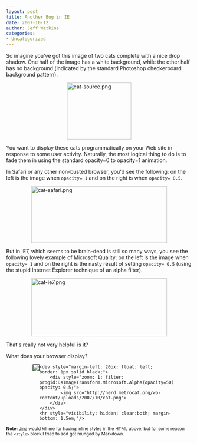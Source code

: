 ```yaml
---
layout: post
title: Another Bug in IE
date: 2007-10-12
author: Jeff Watkins
categories:
- Uncategorized
---
```


So imagine you've got this image of two cats complete with a nice drop shadow. One half of the image has a white background, while the other half has no background (indicated by the standard Photoshop checkerboard background pattern).

<img src="http://nerd.metrocat.org/wp-content/uploads/2007/10/cat-source.png" alt="cat-source.png" border="0" width="174" height="154" style="display: block; margin: 0 auto;"/>

You want to display these cats programmatically on your Web site in response to some user activity. Naturally, the most logical thing to do is to fade them in using the standard opacity=0 to opacity=1 animation.

In Safari or any other non-busted browser, you'd see the following: on the left is the image when `opacity= 1` and on the right is when `opacity= 0.5`.

<img src="http://nerd.metrocat.org/wp-content/uploads/2007/10/cat-safari.png" alt="cat-safari.png" border="0" width="368" height="154" style="display: block; margin: 0 auto;"/>

But in IE7, which seems to be brain-dead is still so many ways, you see the following lovely example of Microsoft Quality: on the left is the image when `opacity= 1` and on the right is the nasty result of setting `opacity= 0.5` (using the stupid Internet Explorer technique of an alpha filter).

<img src="http://nerd.metrocat.org/wp-content/uploads/2007/10/cat-ie7.png" alt="cat-ie7.png" border="0" width="368" height="158" style="display: block; margin: 0 auto;"/>

That's really not very helpful is it?

What does your browser display?

<div style="width: 400px; margin: 0 auto;">
    <div style="margin-left: 20px; float: left; border: 1px solid black;">
    <img src="http://nerd.metrocat.org/wp-content/uploads/2007/10/cat.png">
    </div>

    <div style="margin-left: 20px; float: left; border: 1px solid black;">
        <div style="zoom: 1; filter: progid:DXImageTransform.Microsoft.Alpha(opacity=50); opacity: 0.5;">
            <img src="http://nerd.metrocat.org/wp-content/uploads/2007/10/cat.png">
        </div>
    </div>
    <hr style="visibility: hidden; clear:both; margin-bottom: 1.5em;"/>
</div>

<small>**Note:** [Jina](http://jinabolton.com/) would kill me for having inline styles in the HTML above, but for some reason the `<style>` block I tried to add got munged by Markdown.</small>
